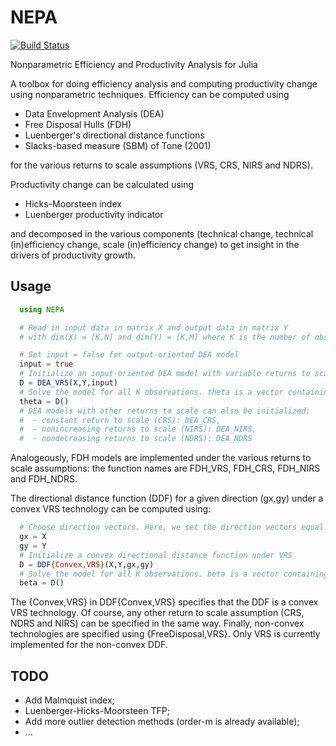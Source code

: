 # NEPA
[![Build Status](https://travis-ci.org/kepiej/NEPA.jl.svg?branch=master)](https://travis-ci.org/kepiej/NEPA.jl)

Nonparametric Efficiency and Productivity Analysis for Julia

A toolbox for doing efficiency analysis and computing productivity change using nonparametric techniques. Efficiency can be computed using
* Data Envelopment Analysis (DEA)
* Free Disposal Hulls (FDH)
* Luenberger's directional distance functions
* Slacks-based measure (SBM) of Tone (2001)

for the various returns to scale assumptions (VRS, CRS, NIRS and NDRS).

Productivity change can be calculated using
* Hicks-Moorsteen index
* Luenberger productivity indicator

and decomposed in the various components (technical change, technical (in)efficiency change, scale (in)efficiency change) to get insight in the drivers of productivity growth.

## Usage
```julia
  using NEPA

  # Read in input data in matrix X and output data in matrix Y
  # with dim(X) = [K,N] and dim(Y) = [K,M] where K is the number of observations, N the number of inputs and M the number of outputs

  # Set input = false for output-oriented DEA model
  input = true
  # Initialize an input-oriented DEA model with variable returns to scale (VRS)
  D = DEA_VRS(X,Y,input)
  # Solve the model for all K observations. theta is a vector containing K efficiency scores.
  theta = D()
  # DEA models with other returns to scale can also be initialized:
  #  - constant return to scale (CRS): DEA_CRS,
  #  - nonincreasing returns to scale (NIRS): DEA_NIRS,
  #  - nondecreasing returns to scale (NDRS): DEA_NDRS
```

Analogeously, FDH models are implemented under the various returns to scale assumptions: the function names are FDH_VRS, FDH_CRS, FDH_NIRS and FDH_NDRS.

The directional distance function (DDF) for a given direction (gx,gy) under a convex VRS technology can be computed using:

```julia
  # Choose direction vectors. Here, we set the direction vectors equal to the observations.
  gx = X
  gy = Y
  # Initialize a convex directional distance function under VRS
  D = DDF{Convex,VRS}(X,Y,gx,gy)
  # Solve the model for all K observations. beta is a vector containing K efficiency scores.
  beta = D()
```

The {Convex,VRS} in DDF{Convex,VRS} specifies that the DDF is a convex VRS technology. Of course, any other return to scale assumption (CRS, NDRS and NIRS) can be specified in the same way. Finally, non-convex technologies are specified using {FreeDisposal,VRS}. Only VRS is currently implemented for the non-convex DDF.

## TODO

* Add Malmquist index;
* Luenberger-Hicks-Moorsteen TFP;
* Add more outlier detection methods (order-m is already available);
* ...
